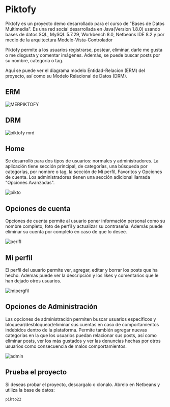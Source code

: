 # Piktofy

Piktofy es un proyecto demo desarrollado para el curso de "Bases de Datos Multimedia". Es una red social desarrollada en Java(Version 1.8.0) usando bases de datos SQL, MySQL 5.7.29, Workbench 8.0, Netbeans IDE 8.2 y por medio de la arquitectura Modelo-Vista-Controlador

Piktofy permite a los usuarios registrarse, postear, eliminar, darle me gusta o me disgusta y comentar imágenes. Además, se puede buscar posts por su nombre, categoría o tag.

Aquí se puede ver el diagrama modelo Entidad-Relacion (ERM) del proyecto, así como su Modelo Relacional de Datos (DRM).

## ERM
![MERPIKTOFY](https://user-images.githubusercontent.com/42383401/110209469-ca3bb880-7e5a-11eb-9e7c-68987082be02.png)



## DRM
![piktofy mrd](https://user-images.githubusercontent.com/42383401/110209510-02db9200-7e5b-11eb-8909-64ce4331ed32.PNG)



## Home

Se desarrolló para dos tipos de usuarios: normales y administradores. 
La aplicación tiene sección principal, de categorías, una búsqueda por categorías, por nombre o tag, la sección de Mi perfil, Favoritos y Opciones de cuenta. 
Los administradores tienen una sección adicional llamada "Opciones Avanzadas".

![pikto](https://user-images.githubusercontent.com/42383401/111042206-39408080-840a-11eb-8fae-4fcb288323f2.PNG)


## Opciones de cuenta

Opciones de cuenta permite al usuario poner información personal como su nombre completo, foto de perfil y actualizar su contraseña. 
Además puede eliminar su cuenta por completo en caso de que lo desee.

![perifl](https://user-images.githubusercontent.com/42383401/111042223-51b09b00-840a-11eb-9455-cf5dff804c27.PNG)


## Mi perfil

El perfil del usuario permite ver, agregar, editar y borrar los posts que ha hecho. Ademas puede ver la descripción y los likes y comentarios que le han dejado otros usuarios.

![mipergfil](https://user-images.githubusercontent.com/42383401/111042235-612fe400-840a-11eb-8aaf-e51ba9298944.PNG)


## Opciones de Administración

Las opciones de administración permiten buscar usuarios específicos y bloquear/desbloquear/eliminar sus cuentas en caso de comportamientos indebidos dentro de la plataforma. 
Permite también agregar nuevas categorías en la que los usuarios puedan relacionar sus posts, así como eliminar posts, ver los más gustados y ver las denuncias hechas por otros usuarios como consecuencia de malos comportamientos.

![admin](https://user-images.githubusercontent.com/42383401/111042296-bb30a980-840a-11eb-80d8-5adb4dedd66e.PNG)



## Prueba el proyecto

Si deseas probar el proyecto, descargalo o clonalo.
Abrelo en Netbeans y utiliza la base de datos:
```
pikto22

```

